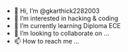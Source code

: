 - 👋 Hi, I’m @gkarthick2282003
- 👀 I’m interested in hacking & coding
- 🌱 I’m currently learning Diploma ECE
- 💞️ I’m looking to collaborate on ...
- 📫 How to reach me ...

<!---
gkarthick2282003/gkarthick2282003 is a ✨ special ✨ repository because its `README.md` (this file) appears on your GitHub profile.
You can click the Preview link to take a look at your changes.
--->
